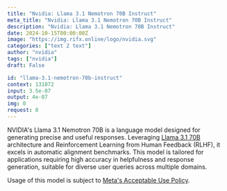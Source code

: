 ```yaml
---
title: "Nvidia: Llama 3.1 Nemotron 70B Instruct"
meta_title: "Nvidia: Llama 3.1 Nemotron 70B Instruct"
description: "Nvidia: Llama 3.1 Nemotron 70B Instruct"
date: 2024-10-15T00:00:00Z
image: "https://img.rifx.online/logo/nvidia.svg"
categories: ["text 2 text"]
author: "nvidia"
tags: ["nvidia"]
draft: False

id: "llama-3.1-nemotron-70b-instruct"
context: 131072
input: 3.5e-07
output: 4e-07
img: 0
request: 0
---
```


NVIDIA's Llama 3.1 Nemotron 70B is a language model designed for generating precise and useful responses. Leveraging [Llama 3.1 70B](/models/meta-llama/llama-3.1-70b-instruct) architecture and Reinforcement Learning from Human Feedback (RLHF), it excels in automatic alignment benchmarks. This model is tailored for applications requiring high accuracy in helpfulness and response generation, suitable for diverse user queries across multiple domains.

Usage of this model is subject to [Meta's Acceptable Use Policy](https://www.llama.com/llama3/use-policy/).

